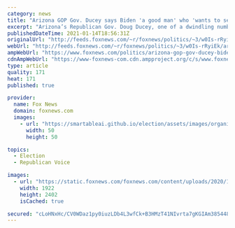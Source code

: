 ```yaml
---
category: news
title: "Arizona GOP Gov. Ducey says Biden 'a good man' who 'wants to serve his country'"
excerpt: "Arizona’s Republican Gov. Doug Ducey, one of a dwindling number of GOP lawmakers in the Copper State, said Thursday that President-elect Biden is a “good man” and he looks forward to working with him. "
publishedDateTime: 2021-01-14T18:56:31Z
originalUrl: "http://feeds.foxnews.com/~r/foxnews/politics/~3/w0Is-rRyiEk/arizona-gop-gov-ducey-biden-good-man"
webUrl: "http://feeds.foxnews.com/~r/foxnews/politics/~3/w0Is-rRyiEk/arizona-gop-gov-ducey-biden-good-man"
ampWebUrl: "https://www.foxnews.com/politics/arizona-gop-gov-ducey-biden-good-man.amp"
cdnAmpWebUrl: "https://www-foxnews-com.cdn.ampproject.org/c/s/www.foxnews.com/politics/arizona-gop-gov-ducey-biden-good-man.amp"
type: article
quality: 171
heat: 171
published: true

provider:
  name: Fox News
  domain: foxnews.com
  images:
    - url: "https://smartableai.github.io/election/assets/images/organizations/foxnews.com-50x50.jpg"
      width: 50
      height: 50

topics:
  - Election
  - Republican Voice

images:
  - url: "https://static.foxnews.com/foxnews.com/content/uploads/2020/10/Doug-Ducey.jpg"
    width: 1922
    height: 2402
    isCached: true

secured: "cLoHNxHc/CV0WDaz1py0iuzLDb4L3wfCk+B3HMzT41NIvrta7gKGIAm385448wgzX0IKn10trsHTuthiSa96E9JLH4hLnzuiYbe6zKo6OTo/gPYcTy96ivBd6QI57sYEdh4EOvjCSmnP7yy3RWsqSlR5IHSZ7yjaDp3jWMAejgLCBzgEM+aWaPilDTBnVX2732qV+aIkMrrUH0cqGMSltVO63ADXutlzuwH3K7DJK6lJ2Wwy0kcr31EwXi9PNuhZosHK+/oQGc9KgZ7zap2btMFfnVNeDjT+ZF0nHUHHMNYs1uR3rabpHWib15Td9Is+/06kIJlc06B7O88VuGHB0KZmtUy/khk5e3s9QbfETbw=;l7R4Q4FdCQjr7VDQxajgag=="
---
```



